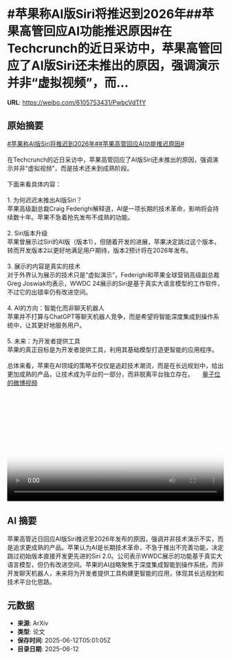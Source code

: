 # #苹果称AI版Siri将推迟到2026年##苹果高管回应AI功能推迟原因#在Techcrunch的近日采访中，苹果高管回应了AI版Siri还未推出的原因，强调演示并非“虚拟视频”，而...

**URL**: https://weibo.com/6105753431/PwbcVdTfY

## 原始摘要

<a href="https://m.weibo.cn/search?containerid=231522type%3D1%26t%3D10%26q%3D%23%E8%8B%B9%E6%9E%9C%E7%A7%B0AI%E7%89%88Siri%E5%B0%86%E6%8E%A8%E8%BF%9F%E5%88%B02026%E5%B9%B4%23&amp;extparam=%23%E8%8B%B9%E6%9E%9C%E7%A7%B0AI%E7%89%88Siri%E5%B0%86%E6%8E%A8%E8%BF%9F%E5%88%B02026%E5%B9%B4%23" data-hide=""><span class="surl-text">#苹果称AI版Siri将推迟到2026年#</span></a><a href="https://m.weibo.cn/search?containerid=231522type%3D1%26t%3D10%26q%3D%23%E8%8B%B9%E6%9E%9C%E9%AB%98%E7%AE%A1%E5%9B%9E%E5%BA%94AI%E5%8A%9F%E8%83%BD%E6%8E%A8%E8%BF%9F%E5%8E%9F%E5%9B%A0%23&amp;extparam=%23%E8%8B%B9%E6%9E%9C%E9%AB%98%E7%AE%A1%E5%9B%9E%E5%BA%94AI%E5%8A%9F%E8%83%BD%E6%8E%A8%E8%BF%9F%E5%8E%9F%E5%9B%A0%23" data-hide=""><span class="surl-text">#苹果高管回应AI功能推迟原因#</span></a><br><br>在Techcrunch的近日采访中，苹果高管回应了AI版Siri还未推出的原因，强调演示并非“虚拟视频”，而是技术还未到成熟阶段。<br><br>下面来看具体内容：<br><br>1. 为何迟迟未推出AI版Siri？  <br>苹果高级副总裁Craig Federighi解释道，AI是一项长期的技术革命，影响将会持续数十年。苹果不急着抢先发布不成熟的功能。<br><br>2. Siri版本升级  <br>苹果曾展示过Siri的AI版（版本1），但随着开发的进展，苹果决定跳过这个版本，转而开发版本2以更好地满足用户期待，版本2预计将在2026年发布。<br><br>3. 展示的内容是真实的技术  <br>对于外界认为展示的技术只是“虚拟演示”，Federighi和苹果全球营销高级副总裁Greg Joswiak均表示，WWDC 24展示的Siri是基于真实大语言模型的工作软件，不过它的出错率仍有改进空间。<br><br>4. AI的方向：智能化而非聊天机器人  <br>苹果并不打算与ChatGPT等聊天机器人竞争，而是希望将智能深度集成到操作系统中，让其更好地服务用户。<br><br>5. 未来：为开发者提供工具  <br>苹果的真正目标是为开发者提供工具，利用其基础模型打造更智能的应用程序。<br><br>总体来看，苹果在AI领域的策略不仅仅是追赶技术潮流，而是在长远规划中，给出更加成熟的产品，让技术成为平台的一部分，而非脱离平台独立存在。 <a href="https://video.weibo.com/show?fid=1034:5176694697558021" data-hide=""><span class="url-icon"><img style="width: 1rem;height: 1rem" src="https://h5.sinaimg.cn/upload/2015/09/25/3/timeline_card_small_video_default.png" referrerpolicy="no-referrer"></span><span class="surl-text">量子位的微博视频</span></a><br clear="both"><div style="clear: both"></div><video controls="controls" poster="https://tvax2.sinaimg.cn/orj480/006Fd7o3ly1i2cgdyy5g8j30zk0k0q3l.jpg" style="width: 100%"><source src="https://f.video.weibocdn.com/o0/4gLmkQx8lx08oYSuSJDq01041201HY7x0E010.mp4?label=mp4_720p&amp;template=1280x720.25.0&amp;ori=0&amp;ps=1CwnkDw1GXwCQx&amp;Expires=1749708054&amp;ssig=W82twvI2YK&amp;KID=unistore,video"><source src="https://f.video.weibocdn.com/o0/rn1LHlMolx08oYSuc9dC01041200WRWS0E010.mp4?label=mp4_hd&amp;template=852x480.25.0&amp;ori=0&amp;ps=1CwnkDw1GXwCQx&amp;Expires=1749708054&amp;ssig=XA4kf6Pi8p&amp;KID=unistore,video"><source src="https://f.video.weibocdn.com/o0/wlgvpUaElx08oYSu6glq01041200BBVs0E010.mp4?label=mp4_ld&amp;template=640x360.25.0&amp;ori=0&amp;ps=1CwnkDw1GXwCQx&amp;Expires=1749708054&amp;ssig=xKPYlKxgG7&amp;KID=unistore,video"><p>视频无法显示，请前往<a href="https://video.weibo.com/show?fid=1034%3A5176694697558021" target="_blank" rel="noopener noreferrer">微博视频</a>观看。</p></video>

## AI 摘要

苹果高管近日回应AI版Siri推迟至2026年发布的原因，强调并非技术演示不实，而是追求更成熟的产品。苹果认为AI是长期技术革命，不急于推出不完善功能，决定跳过初始版本直接开发更先进的Siri 2.0。公司表示WWDC展示的功能基于真实大语言模型，但仍有改进空间。苹果的AI战略聚焦于深度集成智能到操作系统，而非开发聊天机器人，未来将为开发者提供工具构建更智能的应用，体现其长远规划和技术平台化思路。

## 元数据

- **来源**: ArXiv
- **类型**: 论文
- **保存时间**: 2025-06-12T05:01:05Z
- **目录日期**: 2025-06-12
